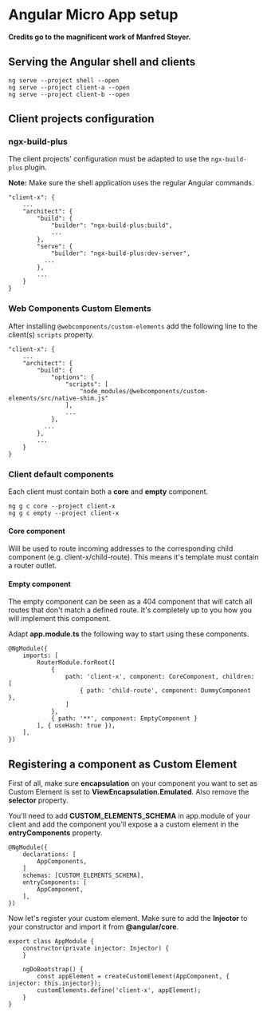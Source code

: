 # Angular Micro App setup

**Credits go to the magnificent work of Manfred Steyer.**

## Serving the Angular shell and clients

```
ng serve --project shell --open
ng serve --project client-a --open
ng serve --project client-b --open
```

## Client projects configuration

### ngx-build-plus

The client projects' configuration must be adapted to use the `ngx-build-plus` plugin.

**Note:** Make sure the shell application uses the regular Angular commands.

```
"client-x": {
    ...
    "architect": {
        "build": {
            "builder": "ngx-build-plus:build",
            ...
        },
        "serve": {
            "builder": "ngx-build-plus:dev-server",
          ...
        },
        ...
    }
}
```

### Web Components Custom Elements

After installing `@webcomponents/custom-elements` add the following line to the client(s) `scripts` property.

```
"client-x": {
    ...
    "architect": {
        "build": {
            "options": {
                "scripts": [
                    "node_modules/@webcomponents/custom-elements/src/native-shim.js"
                ],
                ...
            },
          ...
        },
        ...
    }
}
```

### Client default components

Each client must contain both a **core** and **empty** component.

```
ng g c core --project client-x
ng g c empty --project client-x
```

#### Core component

Will be used to route incoming addresses to the corresponding child component (e.g. client-x/child-route).
This means it's template must contain a router outlet.

#### Empty component

The empty component can be seen as a 404 component that will catch all routes that don't match a defined route.
It's completely up to you how you will implement this component.

Adapt **app.module.ts** the following way to start using these components.

```
@NgModule({
    imports: [
        RouterModule.forRoot([
            {
                path: 'client-x', component: CoreComponent, children: [
                    { path: 'child-route', component: DummyComponent },
                ]
            },
            { path: '**', component: EmptyComponent }
        ], { useHash: true }),
    ],
})
```

## Registering a component as Custom Element

First of all, make sure **encapsulation** on your component you want to set as Custom Element is set to **ViewEncapsulation.Emulated**. Also remove the **selector** property.

You'll need to add **CUSTOM_ELEMENTS_SCHEMA** in app.module of your client and add the component you'll expose a a custom element in the **entryComponents** property.

```
@NgModule({
    declarations: [
        AppComponents,
    ]
    schemas: [CUSTOM_ELEMENTS_SCHEMA],
    entryComponents: [
        AppComponent,
    ],
})
```

Now let's register your custom element. Make sure to add the **Injector** to your constructor and import it from **@angular/core**.

```
export class AppModule { 
    constructor(private injector: Injector) {
    }

    ngDoBootstrap() {
        const appElement = createCustomElement(AppComponent, { injector: this.injector});
        customElements.define('client-x', appElement);
    }
}
```